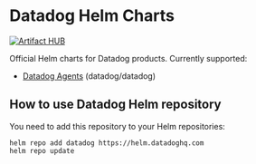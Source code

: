 # Datadog Helm Charts

[![Artifact HUB](https://img.shields.io/endpoint?url=https://artifacthub.io/badge/repository/datadog)](https://artifacthub.io/packages/search?repo=datadog) 

Official Helm charts for Datadog products. Currently supported:
- [Datadog Agents](charts/datadog/README.md) (datadog/datadog)

## How to use Datadog Helm repository

You need to add this repository to your Helm repositories:

```
helm repo add datadog https://helm.datadoghq.com
helm repo update
```
